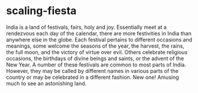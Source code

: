 # scaling-fiesta
India is a land of festivals, fairs, holy and joy. Essentially meet at a rendezvous each day of the calendar, there are more festivities in India than anywhere else in the globe. Each festival pertains to different occasions and meanings, some welcome the seasons of the year, the harvest, the rains, the full moon, and the victory of virtue over evil. Others celebrate religious occasions, the birthdays of divine beings and saints, or the advent of the New Year. A number of these festivals are common to most parts of India. However, they may be called by different names in various parts of the country or may be celebrated in a different fashion.
New one!
Amusing much to see an astonishing land.
